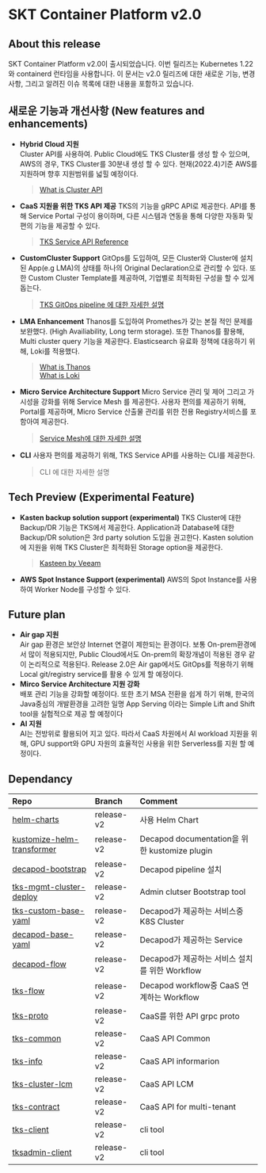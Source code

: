# SKT Container Platform v2.0

## About this release
SKT Container Platform v2.0이 출시되었습니다. 이번 릴리즈는 Kubernetes 1.22 와 containerd 런타임을 사용합니다. 이 문서는 v2.0 릴리즈에 대한 새로운 기능, 변경사항, 그리고 알려진 이슈 목록에 대한 내용을 포함하고 있습니다.

## 새로운 기능과 개선사항 (New features and enhancements)
- **Hybrid Cloud 지원**    
    Cluster API를 사용하여. Public Cloud에도 TKS Cluster를 생성 할 수 있으며, AWS의 경우, TKS Cluster를 30분내 생성 할 수 있다.
    현재(2022.4)기준 AWS를 지원하며 향후 지원범위를 넓힐 예정이다.   
    >[What is Cluster API](https://cluster-api.sigs.k8s.io/)
    
- **CaaS 지원을 위한 TKS API 제공**
    TKS의 기능을 gRPC API로 제공한다. API를 통해 Service Portal 구성이 용이하며, 다른 시스템과 연동을 통해 다양한 자동화 및 편의 기능을 제공할 수 있다.   
    >[TKS Service API Reference](../api/1-0-0.md)
    
- **CustomCluster Support**
    GitOps를 도입하여, 모든 Cluster와 Cluster에 설치된 App(e.g LMA)의 상태를 하나의 Original Declaration으로 관리할 수 있다.
    또한 Custom Cluster Template를 제공하여, 기업별로 최적화된 구성을 할 수 있게 돕는다.   
    > [TKS GitOps pipeline 에 대한 자세한 설명](../tksgitops.md)   
    
- **LMA Enhancement**
    Thanos를 도입하여 Promethes가 갖는 본질 적인 문제를 보완했다. (High Availiability, Long term storage). 또한 Thanos를 활용해, Multi cluster query 기능을 제공한다.
    Elasticsearch 유료화 정책에 대응하기 위해, Loki를 적용했다.   
    > [What is Thanos](https://github.com/thanos-io/thanos)   
    > [What is Loki](https://github.com/grafana/loki)   

- **Micro Service Architecture Support**
    Micro Service 관리 및 제어 그리고 가시성을 강화를 위해 Service Mesh 를 제공한다.
    사용자 편의를 제공하기 위해, Portal를 제공하며, Micro Service 산출물 관리를 위한 전용 Registry서비스를 포함아여 제공한다.   
    > [Service Mesh에 대한 자세한 설명](https://istio.io/latest/about/service-mesh/)

- **CLI**
    사용자 편의를 제공하기 위해, TKS Service API를 사용하는 CLI를 제공한다.  
    > CLI 에 대한 자세한 설명

## Tech Preview (Experimental Feature)
- **Kasten backup solution support (experimental)**
    TKS Cluster에 대한 Backup/DR 기능은 TKS에서 제공한다. 
    Application과 Database에 대한 Backup/DR solution은 3rd party solution 도입을 권고한다. Kasten solution에 지원을 위해 TKS Cluster은 최적화된 Storage option을 제공한다.   
    > [Kasteen by Veeam](https://www.kasten.io/)

- **AWS Spot Instance Support (experimental)**
    AWS의 Spot Instance를 사용하여 Worker Node를 구성할 수 있다.
## Future plan
- **Air gap 지원**   
    Air gap 환경은 보안상 Internet 연결이 제한되는 환경이다. 보통 On-prem환경에서 많이 적용되지만, Public Cloud에서도 On-prem의 확장개념이 적용된 경우 같이 논리적으로 적용된다.
    Release 2.0은 Air gap에서도 GitOps를 적용하기 위해 Local git/registry service를 활용 수 있게 할 예정이다.
- **Mirco Service Architecture 지원 강화**   
    배포 관리 기능을 강화할 예정이다. 또한 초기 MSA 전환을 쉽게 하기 위해, 한국의 Java중심의 개발환경을 고려한 일명 App Serving 이라는 Simple Lift and Shift tool을 실험적으로 제공 할 예정이다
- **AI 지원**   
    AI는 전방위로 활용되어 지고 있다. 따라서 CaaS 차원에서 AI workload 지원을 위해, GPU support와 GPU 자원의 효율적인 사용을 위한 Serverless를 지원 할 예정이다.
## Dependancy
|Repo|Branch|Comment|
|:---|:---|:---|
|[helm-charts](https://github.com/openinfradev/helm-charts)|release-v2|사용 Helm Chart|
|[kustomize-helm-transformer](https://github.com/openinfradev/kustomize-helm-transformer)|release-v2|Decapod documentation을 위한 kustomize plugin|
|[decapod-bootstrap](https://github.com/openinfradev/decapod-bootstrap)|release-v2|Decapod pipeline 설치|
|[tks-mgmt-cluster-deploy ](https://github.com/openinfradev/tks-mgmt-cluster-deploy)|release-v2|Admin clutser Bootstrap tool|
|[tks-custom-base-yaml](https://github.com/openinfradev/tks-custom-base-yaml)|release-v2|Decapod가 제공하는 서비스중 K8S Cluster|
|[decapod-base-yaml](https://github.com/openinfradev/decapod-base-yaml)|release-v2|Decapod가 제공하는 Service|
|[decapod-flow](https://github.com/openinfradev/decapod-flow)|release-v2|Decapod가 제공하는 서비스 설치를 위한 Workflow|
|[tks-flow](https://github.com/openinfradev/tks-flow)|release-v2|Decapod workflow중 CaaS 연계하는 Workflow|
|[tks-proto](https://github.com/openinfradev/tks-proto)|release-v2|CaaS를 위한 API grpc proto|
|[tks-common](https://github.com/openinfradev/tks-common)|release-v2|CaaS API Common|
|[tks-info](https://github.com/openinfradev/tks-info)|release-v2|CaaS API informarion|
|[tks-cluster-lcm](https://github.com/openinfradev/tks-cluster-lcm)|release-v2|CaaS API LCM|
|[tks-contract](https://github.com/openinfradev/tks-contract)|release-v2|CaaS API for multi-tenant|
|[tks-client](https://github.com/openinfradev/tks-client)|release-v2|cli tool|
|[tksadmin-client](https://github.com/openinfradev/tksadmin-client)|release-v2|cli tool|

